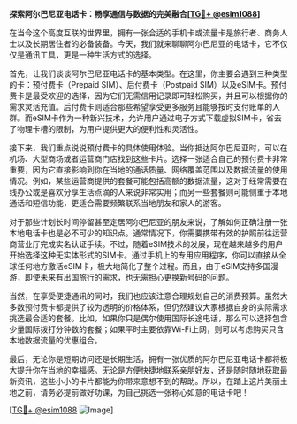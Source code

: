 **探索阿尔巴尼亚电话卡：畅享通信与数据的完美融合[[TG💪+ @esim1088](https://t.me/s/esim1088)]**

在当今这个高度互联的世界里，拥有一张合适的手机卡或流量卡是旅行者、商务人士以及长期居住者的必备装备。今天，我们就来聊聊阿尔巴尼亚的电话卡，它不仅仅是通讯工具，更是一种生活方式的选择。

首先，让我们谈谈阿尔巴尼亚电话卡的基本类型。在这里，你主要会遇到三种类型的卡：预付费卡（Prepaid SIM）、后付费卡（Postpaid SIM）以及eSIM卡。预付费卡是最受欢迎的选择，因为它们无需信用记录即可轻松购买，并且可以根据你的需求灵活充值。后付费卡则适合那些希望享受更多服务且能够按时支付账单的人群。而eSIM卡作为一种新兴技术，允许用户通过电子方式下载虚拟SIM卡，省去了物理卡槽的限制，为用户提供更大的便利性和灵活性。

接下来，我们重点说说预付费卡的具体使用体验。当你抵达阿尔巴尼亚时，可以在机场、大型商场或者运营商门店找到这些卡片。选择一张适合自己的预付费卡非常重要，因为它直接影响到你在当地的通话质量、网络覆盖范围以及数据流量的使用情况。例如，某些运营商提供的套餐可能包括高额的数据流量，这对于经常需要在线办公或是喜欢分享生活点滴的人来说非常实用；而另一些套餐则可能侧重于本地通话和短信功能，更适合需要频繁联系当地朋友和家人的游客。

对于那些计划长时间停留甚至定居阿尔巴尼亚的朋友来说，了解如何正确注册一张本地电话卡也是必不可少的知识点。通常情况下，你需要携带有效的护照前往运营商营业厅完成实名认证手续。不过，随着eSIM技术的发展，现在越来越多的用户开始选择这种无实体形式的SIM卡。通过手机上的专用应用程序，你可以直接从全球任何地方激活eSIM卡，极大地简化了整个过程。而且，由于eSIM支持多国漫游，即使未来有出国旅行的需求，也无需担心更换新号码的问题。

当然，在享受便捷通讯的同时，我们也应该注意合理规划自己的消费预算。虽然大多数预付费卡都提供了较为透明的价格体系，但仍然建议大家根据自身的实际需求挑选最合适的套餐。比如，如果你只是偶尔使用国际长途电话，那么可以选择包含少量国际拨打分钟数的套餐；如果平时主要依靠Wi-Fi上网，则可以考虑购买只含本地数据流量的优惠组合。

最后，无论你是短期访问还是长期生活，拥有一张优质的阿尔巴尼亚电话卡都将极大提升你在当地的幸福感。无论是方便快捷地联系亲朋好友，还是随时随地获取最新资讯，这些小小的卡片都能为你带来意想不到的帮助。所以，在踏上这片美丽土地之前，请务必提前做好功课，为自己挑选一张称心如意的电话卡吧！

[[TG💪+ @esim1088](https://t.me/s/esim1088) ![Image](https://i.postimg.cc/4NQfJmqS/Snipaste-2025-05-13-00-14-12.png)]